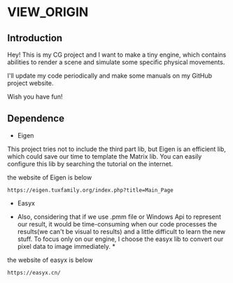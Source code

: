 # VIEW_ORIGIN
## Introduction
Hey! This is my CG project and I want to make a tiny engine, which contains abilities to render a scene and simulate some specific physical movements.

I'll update my code periodically and make some manuals on my GitHub project website.

Wish you have fun!



## Dependence 

- Eigen

This project tries not to include the third part lib, but Eigen is an efficient lib, which could save our time to template the Matrix lib. You can easily configure this lib by searching the tutorial on the internet.

the website of Eigen is below
```
https://eigen.tuxfamily.org/index.php?title=Main_Page
```
- Easyx

* Also, considering that if we use .pmm file or Windows Api to represent our result, it would be time-consuming when our code processes the results(we can't be  visual to results) and a little difficult to learn the new stuff. To focus only on our engine, I choose the easyx lib to convert our pixel data to image immediately. *

the website of easyx is below
```
https://easyx.cn/
```
